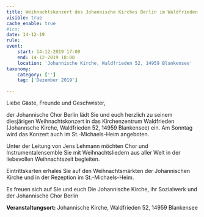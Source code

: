 ```yaml
---
title: Weihnachtskonzert des Johannische Kirches Berlin im Waldfrieden (nicht St.-Michaels-Heim)
visible: true
cache_enable: true
#ics: 
date: 14-12-19
rule: 
event:
	start: 14-12-2019 17:00
	end: 14-12-2019 18:00
	location: 'Johannische Kirche, Waldfrieden 52, 14959 Blankensee'
taxonomy:
	category: ['']
	tag: ['Dezember 2019']

---
```

Liebe Gäste, Freunde und Geschwister,

der Johannische Chor Berlin lädt Sie und euch herzlich zu seinem diesjärigen Weihnachtskonzert in das Kirchenzentrum Waldfrieden (Johannsche Kirche, Waldfrieden 52, 14959 Blankensee) ein. Am Sonntag wird das Konzert auch im St.-Michaels-Heim angeboten.

Unter der Leitung von Jens Lehmann möchten Chor und Instrumentalensemble Sie mit Weihnachtsliedern aus aller Welt in der liebevollen Weihnachtszeit begleiten.

Eintrittskarten erhales Sie auf den Weihnachtsmärkten der Johannischen Kirche und in der Rezeption im St.-Michaels-Heim.

Es freuen sich auf Sie und euch
Die Johannische Kirche, ihr Sozialwerk und der Johannische Chor Berlin


**Veranstaltungsort:** Johannische Kirche, Waldfrieden 52, 14959 Blankensee

